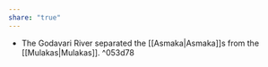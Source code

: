 ```yaml
---
share: "true"
---
```




- The Godavari River separated the [[Asmaka|Asmaka]]s from the [[Mulakas|Mulakas]].  ^053d78